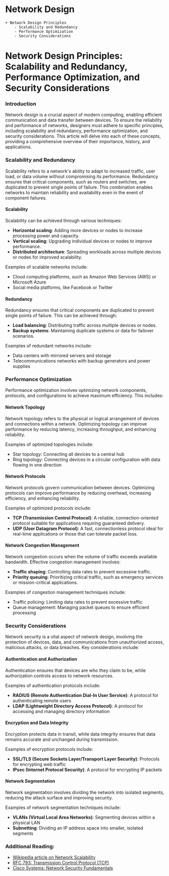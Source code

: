 # Network Design
	+ Network Design Principles
		- Scalability and Redundancy
		- Performance Optimization
		- Security Considerations
Network Design Principles: Scalability and Redundancy, Performance Optimization, and Security Considerations
==============================================

### Introduction

Network design is a crucial aspect of modern computing, enabling efficient communication and data transfer between devices. To ensure the reliability and performance of networks, designers must adhere to specific principles, including scalability and redundancy, performance optimization, and security considerations. This article will delve into each of these concepts, providing a comprehensive overview of their importance, history, and applications.

### Scalability and Redundancy

Scalability refers to a network's ability to adapt to increased traffic, user load, or data volume without compromising its performance. Redundancy ensures that critical components, such as routers and switches, are duplicated to prevent single points of failure. This combination enables networks to maintain reliability and availability even in the event of component failures.

#### Scalability

Scalability can be achieved through various techniques:

* **Horizontal scaling**: Adding more devices or nodes to increase processing power and capacity.
* **Vertical scaling**: Upgrading individual devices or nodes to improve performance.
* **Distributed architecture**: Spreading workloads across multiple devices or nodes for improved scalability.

Examples of scalable networks include:

* Cloud computing platforms, such as Amazon Web Services (AWS) or Microsoft Azure
* Social media platforms, like Facebook or Twitter

#### Redundancy

Redundancy ensures that critical components are duplicated to prevent single points of failure. This can be achieved through:

* **Load balancing**: Distributing traffic across multiple devices or nodes.
* **Backup systems**: Maintaining duplicate systems or data for failover scenarios.

Examples of redundant networks include:

* Data centers with mirrored servers and storage
* Telecommunications networks with backup generators and power supplies

### Performance Optimization

Performance optimization involves optimizing network components, protocols, and configurations to achieve maximum efficiency. This includes:

#### Network Topology

Network topology refers to the physical or logical arrangement of devices and connections within a network. Optimizing topology can improve performance by reducing latency, increasing throughput, and enhancing reliability.

Examples of optimized topologies include:

* Star topology: Connecting all devices to a central hub
* Ring topology: Connecting devices in a circular configuration with data flowing in one direction

#### Network Protocols

Network protocols govern communication between devices. Optimizing protocols can improve performance by reducing overhead, increasing efficiency, and enhancing reliability.

Examples of optimized protocols include:

* **TCP (Transmission Control Protocol)**: A reliable, connection-oriented protocol suitable for applications requiring guaranteed delivery.
* **UDP (User Datagram Protocol)**: A fast, connectionless protocol ideal for real-time applications or those that can tolerate packet loss.

#### Network Congestion Management

Network congestion occurs when the volume of traffic exceeds available bandwidth. Effective congestion management involves:

* **Traffic shaping**: Controlling data rates to prevent excessive traffic.
* **Priority queuing**: Prioritizing critical traffic, such as emergency services or mission-critical applications.

Examples of congestion management techniques include:

* Traffic policing: Limiting data rates to prevent excessive traffic
* Queue management: Managing packet queues to ensure efficient processing

### Security Considerations

Network security is a vital aspect of network design, involving the protection of devices, data, and communications from unauthorized access, malicious attacks, or data breaches. Key considerations include:

#### Authentication and Authorization

Authentication ensures that devices are who they claim to be, while authorization controls access to network resources.

Examples of authentication protocols include:

* **RADIUS (Remote Authentication Dial-In User Service)**: A protocol for authenticating remote users
* **LDAP (Lightweight Directory Access Protocol)**: A protocol for accessing and managing directory information

#### Encryption and Data Integrity

Encryption protects data in transit, while data integrity ensures that data remains accurate and unchanged during transmission.

Examples of encryption protocols include:

* **SSL/TLS (Secure Sockets Layer/Transport Layer Security)**: Protocols for encrypting web traffic
* **IPsec (Internet Protocol Security)**: A protocol for encrypting IP packets

#### Network Segmentation

Network segmentation involves dividing the network into isolated segments, reducing the attack surface and improving security.

Examples of network segmentation techniques include:

* **VLANs (Virtual Local Area Networks)**: Segmenting devices within a physical LAN
* **Subnetting**: Dividing an IP address space into smaller, isolated segments

### Additional Reading:

* [Wikipedia article on Network Scalability](https://en.wikipedia.org/wiki/Scalability_(networking))
* [RFC 793: Transmission Control Protocol (TCP)](https://tools.ietf.org/html/rfc793)
* [Cisco Systems: Network Security Fundamentals](https://www.cisco.com/c/en/us/td/docs/security/vpn/secure_networks.pdf)